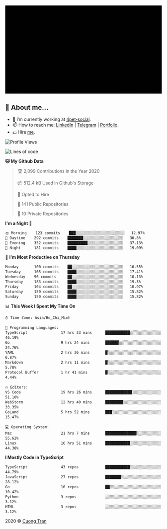 ![banner](https://raw.githubusercontent.com/103cuong/103cuong/master/banner.gif)

## 🦄 About me...

- 🚀 I’m currently working at [4pet-social](https://github.com/4pet-social).
- 📫 How to reach me: [LinkedIn](https://linkedin.com/in/103cuong) | [Telegram](https://t.me/cuong103) | [Portfolio](https://103cuong.github.io/).
- 💵 Hire [me](mailto:103cuong@gmail.com).

<!--START_SECTION:waka-->
![Profile Views](http://img.shields.io/badge/Profile%20Views-192-blue)

![Lines of code](https://img.shields.io/badge/From%20Hello%20World%20I%27ve%20Written-17.5%20million%20lines%20of%20code-blue)

**🐱 My Github Data** 

> 🏆 2,099 Contributions in the Year 2020
 > 
> 📦 512.4 kB Used in Github's Storage 
 > 
> 💼 Opted to Hire
 > 
> 📜 141 Public Repositories
 > 
> 🔑 10 Private Repositories 

**I'm a Night 🦉** 

```text
🌞 Morning    123 commits    ███░░░░░░░░░░░░░░░░░░░░░░   12.97% 
🌆 Daytime    292 commits    ███████░░░░░░░░░░░░░░░░░░   30.8% 
🌃 Evening    352 commits    █████████░░░░░░░░░░░░░░░░   37.13% 
🌙 Night      181 commits    ████░░░░░░░░░░░░░░░░░░░░░   19.09%

```
📅 **I'm Most Productive on Thursday** 

```text
Monday       100 commits    ██░░░░░░░░░░░░░░░░░░░░░░░   10.55% 
Tuesday      165 commits    ████░░░░░░░░░░░░░░░░░░░░░   17.41% 
Wednesday    96 commits     ██░░░░░░░░░░░░░░░░░░░░░░░   10.13% 
Thursday     183 commits    ████░░░░░░░░░░░░░░░░░░░░░   19.3% 
Friday       104 commits    ██░░░░░░░░░░░░░░░░░░░░░░░   10.97% 
Saturday     150 commits    ████░░░░░░░░░░░░░░░░░░░░░   15.82% 
Sunday       150 commits    ████░░░░░░░░░░░░░░░░░░░░░   15.82%

```


📊 **This Week I Spent My Time On** 

```text
⌚︎ Time Zone: Asia/Ho_Chi_Minh

💬 Programming Languages: 
TypeScript               17 hrs 33 mins      ███████████░░░░░░░░░░░░░░   46.19% 
Go                       9 hrs 24 mins       ██████░░░░░░░░░░░░░░░░░░░   24.76% 
YAML                     2 hrs 36 mins       █░░░░░░░░░░░░░░░░░░░░░░░░   6.87% 
Markdown                 2 hrs 11 mins       █░░░░░░░░░░░░░░░░░░░░░░░░   5.78% 
Protocol Buffer          1 hr 41 mins        █░░░░░░░░░░░░░░░░░░░░░░░░   4.44%

🔥 Editors: 
VS Code                  19 hrs 26 mins      ████████████░░░░░░░░░░░░░   51.18% 
WebStorm                 12 hrs 40 mins      ████████░░░░░░░░░░░░░░░░░   33.35% 
GoLand                   5 hrs 52 mins       ███░░░░░░░░░░░░░░░░░░░░░░   15.47%

💻 Operating System: 
Mac                      21 hrs 7 mins       ██████████████░░░░░░░░░░░   55.62% 
Linux                    16 hrs 51 mins      ███████████░░░░░░░░░░░░░░   44.38%

```

**I Mostly Code in TypeScript** 

```text
TypeScript               43 repos            ███████████░░░░░░░░░░░░░░   44.79% 
JavaScript               27 repos            ███████░░░░░░░░░░░░░░░░░░   28.12% 
Go                       10 repos            ██░░░░░░░░░░░░░░░░░░░░░░░   10.42% 
Python                   3 repos             ░░░░░░░░░░░░░░░░░░░░░░░░░   3.12% 
HTML                     3 repos             ░░░░░░░░░░░░░░░░░░░░░░░░░   3.12%

```



<!--END_SECTION:waka-->

2020 © [Cuong Tran](https://github.com/103cuong)
